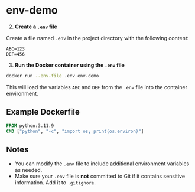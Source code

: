 # env-demo

2. **Create a `.env` file**

Create a file named `.env` in the project directory with the following content:

```
ABC=123
DEF=456
```

3. **Run the Docker container using the `.env` file**

```bash
docker run --env-file .env env-demo
```

This will load the variables `ABC` and `DEF` from the `.env` file into the container environment.

## Example Dockerfile

```dockerfile
FROM python:3.11.9
CMD ["python", "-c", "import os; print(os.environ)"]
```

## Notes

* You can modify the `.env` file to include additional environment variables as needed.
* Make sure your `.env` file is **not** committed to Git if it contains sensitive information. Add it to `.gitignore`.
